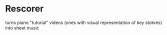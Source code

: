 # Rescorer
turns piano "tutorial" videos (ones with visual representation of key stokres) into sheet music
